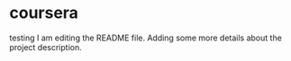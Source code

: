 # coursera
testing
I am editing the README file. Adding some more details about the project description.
